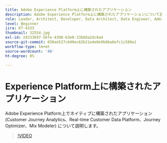 ```yaml
---
title: Adobe Experience Platform上に構築されたアプリケーション
description: Adobe Experience Platform上に構築されたアプリケーションについて説明します。
role: Leader, Architect, Developer, Data Architect, Data Engineer, Admin, User
level: Beginner
jira: KT-4333
thumbnail: 32554.jpg
exl-id: 24333697-56fe-4398-b3e0-33b68a2dc8ad
source-git-commit: 650ae527c640ec62b21e4e0e9b66a6efc1c580a1
workflow-type: tm+mt
source-wordcount: '46'
ht-degree: 0%

---
```


# Experience Platform上に構築されたアプリケーション

Adobe Experience Platform上でネイティブに構築されたアプリケーション (Customer Journey Analytics、Real-time Customer Data Platform、Journey Optimizer、Mix Modeler) について説明します。

>[!VIDEO](https://video.tv.adobe.com/v/32554?learn=on)

